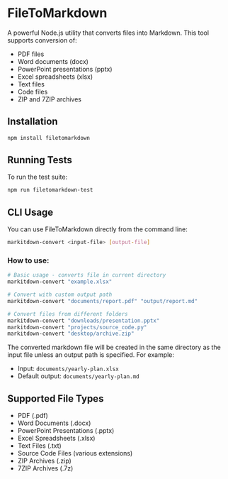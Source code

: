# FileToMarkdown

A powerful Node.js utility that converts files into Markdown. This tool supports conversion of:
- PDF files
- Word documents (docx)
- PowerPoint presentations (pptx)
- Excel spreadsheets (xlsx)
- Text files
- Code files
- ZIP and 7ZIP archives

## Installation

```bash
npm install filetomarkdown
```

## Running Tests

To run the test suite:

```bash
npm run filetomarkdown-test
```

## CLI Usage

You can use FileToMarkdown directly from the command line:

```bash
markitdown-convert <input-file> [output-file]
```

### How to use:
```bash
# Basic usage - converts file in current directory
markitdown-convert "example.xlsx"

# Convert with custom output path
markitdown-convert "documents/report.pdf" "output/report.md"

# Convert files from different folders
markitdown-convert "downloads/presentation.pptx"
markitdown-convert "projects/source_code.py"
markitdown-convert "desktop/archive.zip"
```

The converted markdown file will be created in the same directory as the input file unless an output path is specified. For example:
- Input: `documents/yearly-plan.xlsx`
- Default output: `documents/yearly-plan.md`

## Supported File Types
- PDF (.pdf)
- Word Documents (.docx)
- PowerPoint Presentations (.pptx)
- Excel Spreadsheets (.xlsx)
- Text Files (.txt)
- Source Code Files (various extensions)
- ZIP Archives (.zip)
- 7ZIP Archives (.7z)
